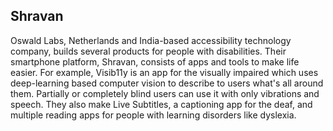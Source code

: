 ## Shravan

Oswald Labs, Netherlands and India-based accessibility technology company, builds several products for people with disabilities. Their smartphone platform, Shravan, consists of apps and tools to make life easier. For example, Visib11y is an app for the visually impaired which uses deep-learning based computer vision to describe to users what's all around them. Partially or completely blind users can use it with only vibrations and speech. They also make Live Subtitles, a captioning app for the deaf, and multiple reading apps for people with learning disorders like dyslexia.